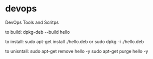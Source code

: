 # devops
DevOps Tools and Scritps

to build:
dpkg-deb --build hello

to install:
sudo apt-get install ./hello.deb
or
sudo dpkg -i ./hello.deb

to unisntall:
sudo apt-get remove hello -y
sudo apt-get purge hello -y